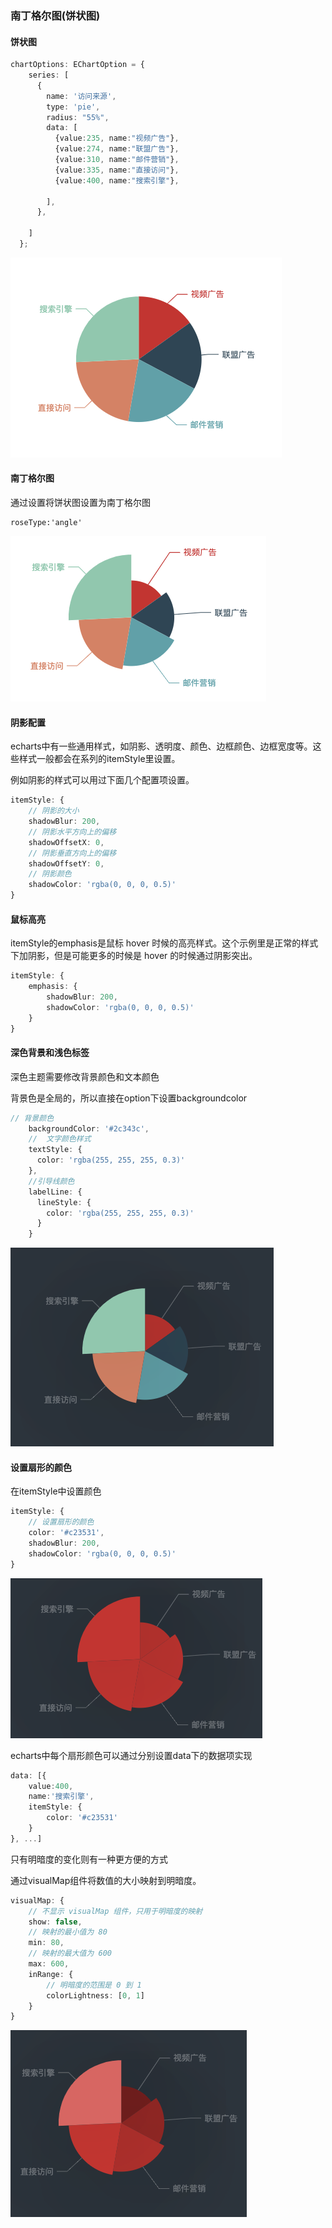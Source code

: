 ### 南丁格尔图(饼状图)

#### 饼状图

```ts
chartOptions: EChartOption = {
    series: [
      {
        name: '访问来源',
        type: 'pie',
        radius: "55%",
        data: [
          {value:235, name:"视频广告"},
          {value:274, name:"联盟广告"},
          {value:310, name:"邮件营销"},
          {value:335, name:"直接访问"},
          {value:400, name:"搜索引擎"},

        ],
      },

    ]
  };
```

![image-20210708152616908](01-个性化图表的样式.assets/image-20210708152616908.png)

#### 南丁格尔图

通过设置将饼状图设置为南丁格尔图

```
roseType:'angle'
```

![image-20210708152751866](01-个性化图表的样式.assets/image-20210708152751866.png)

#### 阴影配置

echarts中有一些通用样式，如阴影、透明度、颜色、边框颜色、边框宽度等。这些样式一般都会在系列的itemStyle里设置。

例如阴影的样式可以用过下面几个配置项设置。

```ts
itemStyle: {
    // 阴影的大小
    shadowBlur: 200,
    // 阴影水平方向上的偏移
    shadowOffsetX: 0,
    // 阴影垂直方向上的偏移
    shadowOffsetY: 0,
    // 阴影颜色
    shadowColor: 'rgba(0, 0, 0, 0.5)'
}
```

#### 鼠标高亮

itemStyle的emphasis是鼠标 hover 时候的高亮样式。这个示例里是正常的样式下加阴影，但是可能更多的时候是 hover 的时候通过阴影突出。

```ts
itemStyle: {
    emphasis: {
        shadowBlur: 200,
        shadowColor: 'rgba(0, 0, 0, 0.5)'
    }
}
```

#### 深色背景和浅色标签

深色主题需要修改背景颜色和文本颜色

背景色是全局的，所以直接在option下设置backgroundcolor

```ts
// 背景颜色
    backgroundColor: '#2c343c',
    //  文字颜色样式
    textStyle: {
      color: 'rgba(255, 255, 255, 0.3)'
    },
    //引导线颜色
    labelLine: {
      lineStyle: {
        color: 'rgba(255, 255, 255, 0.3)'
      }
    }
```

![image-20210708154054062](01-个性化图表的样式.assets/image-20210708154054062.png)

#### 设置扇形的颜色

在itemStyle中设置颜色

```ts
itemStyle: {
    // 设置扇形的颜色
    color: '#c23531',
    shadowBlur: 200,
    shadowColor: 'rgba(0, 0, 0, 0.5)'
}
```

![image-20210708154239203](01-个性化图表的样式.assets/image-20210708154239203.png)

echarts中每个扇形颜色可以通过分别设置data下的数据项实现

```ts
data: [{
    value:400,
    name:'搜索引擎',
    itemStyle: {
        color: '#c23531'
    }
}, ...]
```

只有明暗度的变化则有一种更方便的方式

通过visualMap组件将数值的大小映射到明暗度。

```ts
visualMap: {
    // 不显示 visualMap 组件，只用于明暗度的映射
    show: false,
    // 映射的最小值为 80
    min: 80,
    // 映射的最大值为 600
    max: 600,
    inRange: {
        // 明暗度的范围是 0 到 1
        colorLightness: [0, 1]
    }
}
```

![image-20210708154733944](01-个性化图表的样式.assets/image-20210708154733944.png)